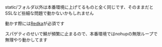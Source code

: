 static/フォルダ以外は本番環境に上げてるものと全く同じです、そのままだとSSLなど些細な問題で動かないかもしれません

動かす際には[Redka](https://github.com/nalgeon/redka)が必須です

スパゲティのせいで鯖が頻繁に止まるので、本番環境ではnohupの無限ループで無理やり動かしてます